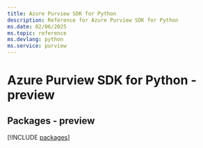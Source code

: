```yaml
---
title: Azure Purview SDK for Python
description: Reference for Azure Purview SDK for Python
ms.date: 02/06/2025
ms.topic: reference
ms.devlang: python
ms.service: purview
---
```

# Azure Purview SDK for Python - preview
## Packages - preview
[!INCLUDE [packages](purview-index.md)]